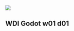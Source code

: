 <img src='https://github.com/generalassembly/ga-ruby-on-rails-for-devs/raw/master/images/ga.png' style='max-width: 200px; margin: 0 auto;' align='middle'>

## WDI Godot w01 d01
